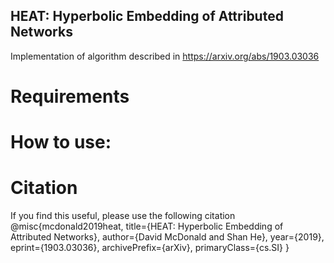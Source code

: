 ## HEAT: Hyperbolic Embedding of Attributed Networks
Implementation of algorithm described in https://arxiv.org/abs/1903.03036

# Requirements

# How to use:

# Citation
If you find this useful, please use the following citation
@misc{mcdonald2019heat,
    title={HEAT: Hyperbolic Embedding of Attributed Networks},
    author={David McDonald and Shan He},
    year={2019},
    eprint={1903.03036},
    archivePrefix={arXiv},
    primaryClass={cs.SI}
}
